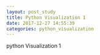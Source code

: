 ```yaml
---
layout: post_study
title: Python Visualization 1
date: 2017-12-27 14:55:39
categories: python_visualization
---
```

python Visualization 1